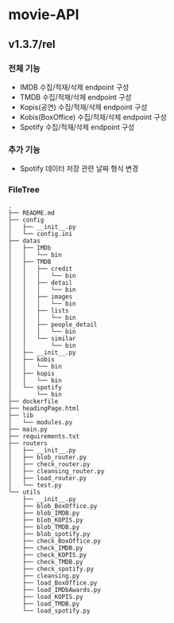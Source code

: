 # movie-API
## v1.3.7/rel 

### 전체 기능

- IMDB 수집/적재/삭제 endpoint 구성
- TMDB 수집/적재/삭제 endpoint 구성
- Kopis(공연) 수집/적재/삭제 endpoint 구성
- Kobis(BoxOffice) 수집/적재/삭제 endpoint 구성
- Spotify 수집/적재/삭제 endpoint 구성

### 추가 기능

- Spotify 데이터 저장 관련 날짜 형식 변경


### FileTree
```
.
├── README.md
├── config
│   ├── __init__.py
│   └── config.ini
├── datas
│   ├── IMDb
│   │   └── bin
│   ├── TMDB
│   │   ├── credit
│   │   │   └── bin
│   │   ├── detail
│   │   │   └── bin
│   │   ├── images
│   │   │   └── bin
│   │   ├── lists
│   │   │   └── bin
│   │   ├── people_detail
│   │   │   └── bin
│   │   └── similar
│   │       └── bin
│   ├── __init__.py
│   ├── kobis
│   │   └── bin
│   ├── kopis
│   │   └── bin
│   └── spotify
│       └── bin
├── dockerfile
├── headingPage.html
├── lib
│   └── modules.py
├── main.py
├── requirements.txt
├── routers
│   ├── __init__.py
│   ├── blob_router.py
│   ├── check_router.py
│   ├── cleansing_router.py
│   ├── load_router.py
│   └── test.py
└── utils
    ├── __init__.py
    ├── blob_BoxOffice.py
    ├── blob_IMDB.py
    ├── blob_KOPIS.py
    ├── blob_TMDB.py
    ├── blob_spotify.py
    ├── check_BoxOffice.py
    ├── check_IMDB.py
    ├── check_KOPIS.py
    ├── check_TMDB.py
    ├── check_spotify.py
    ├── cleansing.py
    ├── load_BoxOffice.py
    ├── load_IMDbAwards.py
    ├── load_KOPIS.py
    ├── load_TMDB.py
    └── load_spotify.py
```
